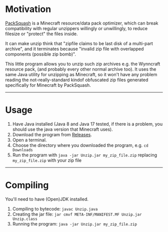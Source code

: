 # Motivation

[PackSquash](https://github.com/ComunidadAylas/PackSquash) is a Minecraft resource/data pack optimizer, which can break compatibility with regular unzippers willingly or unwillingly, to reduce filesize or "protect" the files inside.

It can make unzip think that "zipfile claims to be last disk of a multi-part archive", and it terminates because "invalid zip file with overlapped components (possible zip bomb)".

This little program allows you to unzip such zip archives e.g. the Wynncraft resource pack, (and probably every other normal archive too). It uses the same Java utility for unzipping as Minecraft, so it won't have any problem reading the not-really-standard kindof obfuscated zip files generated specifically for Minecraft by PackSquash.

---
# Usage

1. Have Java installed (Java 8 and Java 17 tested, if there is a problem, you should use the java version that Minecraft uses).
1. Download the program from [Releases](https://github.com/4321ba/PackSquash_Unzipper/releases).
1. Open a terminal.
1. Choose the directory where you downloaded the program, e.g. `cd Downloads`
1. Run the program with `java -jar Unzip.jar my_zip_file.zip` replacing `my_zip_file.zip` with your zip file

---
# Compiling

You'll need to have (Open)JDK installed.

1. Compiling to bytecode: `javac Unzip.java`
1. Creating the jar file: `jar cmvf META-INF/MANIFEST.MF Unzip.jar Unzip.class`
1. Running the program: `java -jar Unzip.jar my_zip_file.zip`
